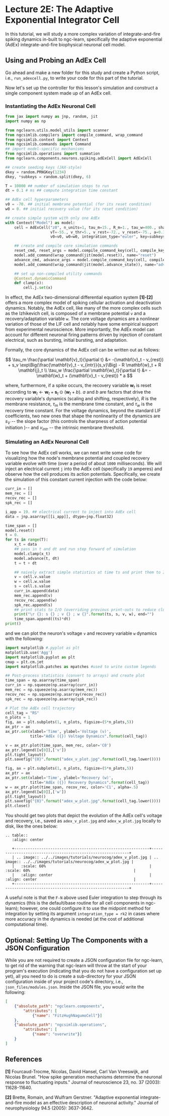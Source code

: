 # Lecture 2E: The Adaptive Exponential Integrator Cell

In this tutorial, we will study a more complex variation of integrate-and-fire
spiking dynamics in-built to ngc-learn, specifically the adaptive exponential
(AdEx) integrate-and-fire biophysical neuronal cell model.

## Using and Probing an AdEx Cell

Go ahead and make a new folder for this study and create a Python script,
i.e., `run_adexcell.py`, to write your code for this part of the tutorial.

Now let's set up the controller for this lesson's simulation and construct a
single component system made up of an AdEx cell.


### Instantiating the AdEx Neuronal Cell

```python
from jax import numpy as jnp, random, jit
import numpy as np

from ngclearn.utils.model_utils import scanner
from ngcsimlib.compilers import compile_command, wrap_command
from ngcsimlib.context import Context
from ngcsimlib.commands import Command
## import model-specific mechanisms
from ngcsimlib.operations import summation
from ngclearn.components.neurons.spiking.adExCell import AdExCell

## create seeding keys (JAX-style)
dkey = random.PRNGKey(1234)
dkey, *subkeys = random.split(dkey, 6)

T = 10000 ## number of simulation steps to run
dt = 0.1 # ms ## compute integration time constant

## AdEx cell hyperparameters
v0 = -70. ## initial membrane potential (for its reset condition)
w0 = 0. ## initial recovery value (for its reset condition)

## create simple system with only one AdEx
with Context("Model") as model:
    cell = AdExCell("z0", n_units=1, tau_m=15., R_m=1., tau_w=400., sharpV=2.,
                    vT=-55., v_thr=5., v_rest=-72., v_reset=-75., a=0.1, b=0.75,
                    v0=v0, w0=w0, integration_type="euler", key=subkeys[0])

    ## create and compile core simulation commands
    reset_cmd, reset_args = model.compile_command_key(cell, compile_key="reset")
    model.add_command(wrap_command(jit(model.reset)), name="reset")
    advance_cmd, advance_args = model.compile_command_key(cell, compile_key="advance_state")
    model.add_command(wrap_command(jit(model.advance_state)), name="advance")

    ## set up non-compiled utility commands
    @Context.dynamicCommand
    def clamp(x):
        cell.j.set(x)
```

In effect, the AdEx two-dimensional differential equation system <b>[1]-[2]</b> offers
a more complex model of spiking cellular activation and deactivation
dynamics. Notably, the AdEx cell, like many of the more complex cells such
as the Izhikevich cell, is composed of a membrane potential `v` and a
recovery/adaptation variable `w`. The core voltage dynamics are a nonlinear
variation of those of the LIF cell and notably have some empirical support
from experimental neuroscience. More importantly, the AdEx model
can account for different neuronal firing patterns driven by injection of
constant electrical, such as bursting, initial bursting, and adaptation.

Formally, the core dynamics of the AdEx cell can be written out as follows:

$$
\tau_m \frac{\partial \mathbf{v}_t}{\partial t} &=
-(\mathbf{v}_t - v_{rest}) + s_v \exp\Big(\frac{\mathbf{v}_t - v_{intr}}{s_v}\Big) - R \mathbf{w}_t + R \mathbf{j}_t \\
\tau_w \frac{\partial \mathbf{w}_t}{\partial t} &= -\mathbf{w}_t + (\mathbf{v}_t - v_{rest}) * a
$$

where, furthermore, if a spike occurs, the recovery variable $\mathbf{w}_t$ is
reset according to $\mathbf{w}_t \leftarrow \mathbf{w}_t + \mathbf{s}_t \odot (\mathbf{w}_t + b)$.
$a$ and $b$ are factors that drive the recovery variable's dynamics
(scaling and shifting, respectively), $R$ is the membrane resistance, $\tau_m$ is the
membrane time constant, and $\tau_w$ is the recovery time constant. For the
voltage dynamics, beyond the standard LIF coefficients, two new ones that
shape the nonlinearity of the dynamics are $s_V$ -- the slope factor (this
controls the sharpness of action potential initiation )-- and $v_{intr}$ -- the
intrinsic membrane threshold.

### Simulating an AdEx Neuronal Cell

To see how the AdEx cell works, we can next write some code for visualizing how
the node's membrane potential and coupled recovery variable evolve with time
(over a period of about `1000` milliseconds). We will inject an electrical
current `j` into the AdEx cell (specifically `19` amperes) and observe how the cell
produces its action potentials. Specifically, we create the simulation of this
constant current injection with the code below:

```python
curr_in = []
mem_rec = []
recov_rec = []
spk_rec = []

i_app = 19. ## electrical current to inject into AdEx cell
data = jnp.asarray([[i_app]], dtype=jnp.float32)

time_span = []
model.reset()
t = 0.
for ts in range(T):
    x_t = data
    ## pass in t and dt and run step forward of simulation
    model.clamp(x_t)
    model.advance(t, dt)
    t = t + dt

    ## naively extract simple statistics at time ts and print them to I/O
    v = cell.v.value
    w = cell.w.value
    s = cell.s.value
    curr_in.append(data)
    mem_rec.append(v)
    recov_rec.append(w)
    spk_rec.append(s)
    ## print stats to I/O (overriding previous print-outs to reduce clutter)
    print("\r {}: s {} ; v {} ; w {}".format(ts, s, v, w), end="")
    time_span.append((ts)*dt)
print()
```

and we can plot the neuron's voltage `v` and recovery variable `w` dynamics with
the following:

```python
import matplotlib #.pyplot as plt
matplotlib.use('Agg')
import matplotlib.pyplot as plt
cmap = plt.cm.jet
import matplotlib.patches as mpatches #used to write custom legends

## Post-process statistics (convert to arrays) and create plot
time_span = np.asarray(time_span)
curr_in = np.squeeze(np.asarray(curr_in))
mem_rec = np.squeeze(np.asarray(mem_rec))
recov_rec = np.squeeze(np.asarray(recov_rec))
spk_rec = np.squeeze(np.asarray(spk_rec))

# Plot the AdEx cell trajectory
cell_tag = "RS"
n_plots = 1
fig, ax = plt.subplots(1, n_plots, figsize=(5*n_plots,5))
ax_ptr = ax
ax_ptr.set(xlabel='Time', ylabel='Voltage (v)',
           title="AdEx ({}) Voltage Dynamics".format(cell_tag))

v = ax_ptr.plot(time_span, mem_rec, color='C0')
ax_ptr.legend([v[0]],['v'])
plt.tight_layout()
plt.savefig("{0}".format("adex_v_plot.jpg".format(cell_tag.lower())))

fig, ax = plt.subplots(1, n_plots, figsize=(5*n_plots,5))
ax_ptr = ax
ax_ptr.set(xlabel='Time', ylabel='Recovery (w)',
           title="AdEx ({}) Recovery Dynamics".format(cell_tag))
w = ax_ptr.plot(time_span, recov_rec, color='C1', alpha=.5)
ax_ptr.legend([w[0]],['w'])
plt.tight_layout()
plt.savefig("{0}".format("adex_w_plot.jpg".format(cell_tag.lower())))
plt.close()
```

You should get two plots that depict the evolution of the AdEx cell's voltage
and recovery, i.e., saved as `adex_v_plot.jpg` and `adex_w_plot.jpg` locally to
disk, like the ones below:

```{eval-rst}
.. table::
   :align: center

   +------------------------------------------------------------+------------------------------------------------------------+
   | .. image:: ../../images/tutorials/neurocog/adex_v_plot.jpg | .. image:: ../../images/tutorials/neurocog/adex_w_plot.jpg |
   |   :scale: 60%                                              |   :scale: 60%                                              |
   |   :align: center                                           |   :align: center                                           |
   +------------------------------------------------------------+------------------------------------------------------------+
```

A useful note is that the `F-N` above used Euler integration to step through its
dynamics (this is the default/base routine for all cell components in ngc-learn);
however, one could configure it to use the midpoint method for integration
by setting its argument `integration_type = rk2` in cases where more
accuracy in the dynamics is needed (at the cost of additional computational time).

## Optional: Setting Up The Components with a JSON Configuration

While you are not required to create a JSON configuration file for ngc-learn,
to get rid of the warning that ngc-learn will throw at the start of your
program's execution (indicating that you do not have a configuration set up yet),
all you need to do is create a sub-directory for your JSON configuration
inside of your project code's directory, i.e., `json_files/modules.json`.
Inside the JSON file, you would write the following:

```json
[
    {"absolute_path": "ngclearn.components",
        "attributes": [
            {"name": "FitzHughNagumoCell"}]
    },
    {"absolute_path": "ngcsimlib.operations",
        "attributes": [
            {"name": "overwrite"}]
    }
]
```

## References

<b>[1]</b> Fourcaud-Trocme, Nicolas, David Hansel, Carl Van Vreeswijk, and
Nicolas Brunel. "How spike generation mechanisms determine the neuronal response
to fluctuating inputs." Journal of neuroscience 23, no. 37 (2003): 11628-11640.

<b>[2]</b> Brette, Romain, and Wulfram Gerstner. "Adaptive exponential
integrate-and-fire model as an effective description of neuronal activity."
Journal of neurophysiology 94.5 (2005): 3637-3642.
